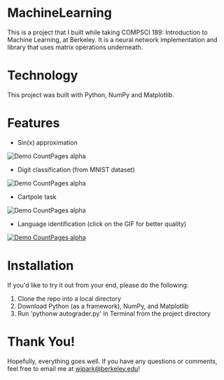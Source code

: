 # MachineLearning
This is a project that I built while taking COMPSCI 189: Introduction to Machine Learning, at Berkeley.
It is a neural network implementation and library that uses matrix operations underneath.

# Technology
This project was built with Python, NumPy and Matplotlib.

# Features
- Sin(x) approximation

![Demo CountPages alpha](https://j.gifs.com/APO839.gif)

- Digit classification (from MNIST dataset)

![Demo CountPages alpha](https://j.gifs.com/9QX35z.gif)

- Cartpole task

![Demo CountPages alpha](https://j.gifs.com/Q0LA4G.gif)

- Language identification (click on the GIF for better quality)

[![Demo CountPages alpha](https://j.gifs.com/KZEAJx.gif)](https://youtu.be/6YuY3csOcMA)

# Installation
If you'd like to try it out from your end, please do the following:
1) Clone the repo into a local directory 
2) Download Python (as a framework), NumPy, and Matplotlib
3) Run 'pythonw autograder.py' in Terminal from the project directory

# Thank You!
Hopefully, everything goes well. If you have any questions or comments, feel free to email me at wjpark@berkeley.edu! 
